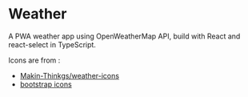 # Weather

A PWA weather app using OpenWeatherMap API, build with React and react-select in TypeScript.

Icons are from :
 - [Makin-Thinkgs/weather-icons](https://github.com/Makin-Things/weather-icons)
 - [bootstrap icons](https://github.com/twbs/icons)